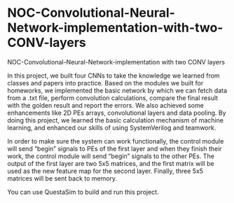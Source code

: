 # NOC-Convolutional-Neural-Network-implementation-with-two-CONV-layers
NOC-Convolutional-Neural-Network-implementation with two CONV layers

In this project, we built four CNNs to take the knowledge we learned from classes and papers into practice. Based on the modules we built for homeworks, we implemented the basic network by which we can fetch data from a .txt file, perform convolution calculations, compare the final result with the golden result and report the errors. We also achieved some enhancements like 2D PEs arrays, convolutional layers and data pooling. By doing this project, we learned the basic calculation mechanism of machine learning, and enhanced our skills of using SystemVerilog and teamwork.

In order to make sure the system can work functionally, the control module will send “begin” signals to PEs of the first layer and when they finish their work, the control module will send “begin” signals to the other PEs. The output of the first layer are two 5x5 matrices, and the first matrix will be used as the new feature map for the second layer. Finally, three 5x5 matrices will be sent back to memory. 


You can use QuestaSim to build and run this project.
